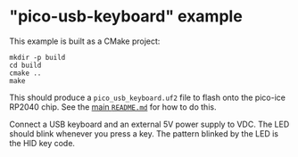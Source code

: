 "pico-usb-keyboard" example
================
This example is built as a CMake project:

```
mkdir -p build
cd build
cmake ..
make
```

This should produce a `pico_usb_keyboard.uf2` file to flash onto the pico-ice RP2040 chip.
See the [main `README.md`](../../README.md) for how to do this.

Connect a USB keyboard and an external 5V power supply to VDC. The LED should blink whenever
you press a key. The pattern blinked by the LED is the HID key code.
